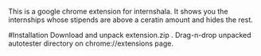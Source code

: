 This is a google chrome extension for internshala.
It shows you the internships whose stipends are above a ceratin amount and hides the rest.

#Installation
Download and unpack extension.zip .
Drag-n-drop unpacked autotester directory on chrome://extensions page.
